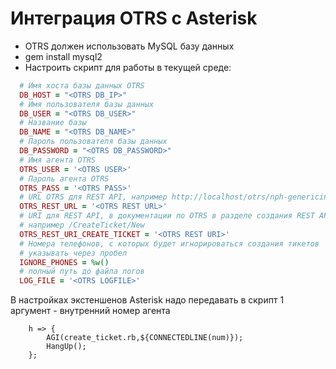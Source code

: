 # Интеграция OTRS c Asterisk

* OTRS должен использовать MySQL базу данных
* gem install mysql2
* Настроить скрипт для работы в текущей среде:
```ruby
  # Имя хоста базы данных OTRS
  DB_HOST = "<OTRS DB_IP>"
  # Имя пользователя базы данных
  DB_USER = "<OTRS DB_USER>"
  # Название базы
  DB_NAME = "<OTRS DB_NAME>"
  # Пароль пользователя базы данных
  DB_PASSWORD = "<OTRS DB_PASSWORD>"
  # Имя агента OTRS
  OTRS_USER = '<OTRS USER>'
  # Пароль агента OTRS
  OTRS_PASS = '<OTRS PASS>'
  # URL OTRS для REST API, например http://localhost/otrs/nph-genericinterface.pl/Webservice 
  OTRS_REST_URL = '<OTRS REST URL>'
  # URI для REST API, в документации по OTRS в разделе создания REST API сервисов об этом написано,
  # например /CreateTicket/New
  OTRS_REST_URI_CREATE_TICKET = '<OTRS REST URI>'
  # Номера телефонов, с которых будет игнорироваться создания тикетов
  # указывать через пробел
  IGNORE_PHONES = %w()
  # полный путь до файла логов
  LOG_FILE = '<OTRS LOGFILE>'
```
В настройках экстеншенов Asterisk надо передавать в скрипт 1 аргумент - внутренний номер агента
```
    h => {
        AGI(create_ticket.rb,${CONNECTEDLINE(num)});
        HangUp();
    };
```
